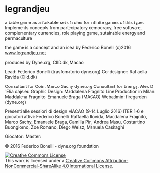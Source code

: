 # legrandjeu
a table game as a forkable set of rules for infinite games of this type.
Implements concepts from partecipatory democracy, free software, complementary currencies, role playing game, sutainable energy
and permaculture

the game is a concept and an idea by Federico Bonelli (c)2016
www.legrandjeu.net

produced by
Dyne.org, CIID.dk, Macao


Lead: Federico Bonelli (trasfomatorio dyne.org)
Co-designer: Raffaella Ravida (Ciid.dk)

Consultant for Coin: Marco Sachy dyne.org
Consultant for Energy: Alex D´Elia daje.eu
Graphic Design: Maddalena Fragnito
Line Production in Milan: Maddalena Fragnito, Emanuele Braga (MACAO)
Webadmin: firegarden (dyne.org)

Presenti alle sessioni di design MACAO (9-14 Luglio 2016) ITER 1-6 e giocatori attivi:
Federico Bonelli, Raffaella Rovida, Maddalena Fragnito, Marco Sachy, Emanuele Braga, Camilla Pin, Andrea Masu, Costantino Buongiorno, Zoe Romano, Diego Weisz, Manuela Casiraghi 

Giocatori:
Master:


© 2016 Federico Bonelli - dyne.org foundation


<a rel="license" href="http://creativecommons.org/licenses/by-nc-sa/4.0/"><img alt="Creative Commons License" style="border-width:0" src="https://i.creativecommons.org/l/by-nc-sa/4.0/88x31.png" /></a><br />This work is licensed under a <a rel="license" href="http://creativecommons.org/licenses/by-nc-sa/4.0/">Creative Commons Attribution-NonCommercial-ShareAlike 4.0 International License</a>.
